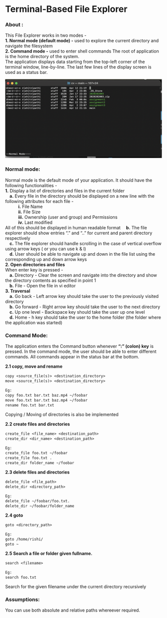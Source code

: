 # Terminal-Based File Explorer

### About :
This File Explorer works in two modes -<br/>
**1. Normal mode (default mode) -** used to explore the current directory and navigate the filesystem<br/>
**2. Command mode -** used to enter shell commands
The root of application is the home directory of the system.<br/>
The application displays data starting from the top-left corner of the terminal window, line-by-line. The last few lines of the display screen is used as a status bar.<br/>
<p align="center">
  <img src="./images/snap.png">
</p>

### Normal mode:
Normal mode is the default mode of your application. It should have the following functionalities -<br/>
**1.** Display a list of directories and files in the current folder<br/>
&emsp;**a.** Every file in the directory should be displayed on a new line with the following attributes for each file -<br/>
&emsp;&emsp;&emsp;**i.** File Name<br/>
&emsp;&emsp;&emsp;**ii.** File Size<br/>
&emsp;&emsp;&emsp;**iii.** Ownership (user and group) and Permissions<br/>
&emsp;&emsp;&emsp;**iv.** Last modified<br/>
All of this should be displayed in human readable format
&emsp;**b.** The file explorer should show entries “.” and “..” for current and parent directory respectively<br/>
&emsp;**c.** The file explorer should handle scrolling in the case of vertical overflow using arrow keys ( or you can use k  &  l)<br/>
&emsp;**d.** User should be able to navigate up and down in the file list using the corresponding up
and down arrow keys<br/>
**2. Open directories and files**<br/>
When enter key is pressed -<br/>
&emsp;**a.** Directory - Clear the screen and navigate into the directory and show the directory contents as specified in point 1<br/>
&emsp;**b.** File - Open the file in vi editor<br/>
**3. Traversal**<br/>
&emsp;**a.** Go back - Left arrow key should take the user to the previously visited directory<br/>
&emsp;**b.** Go forward - Right arrow key should take the user to the next directory<br/>
&emsp;**c.** Up one level - Backspace key should take the user up one level<br/>
&emsp;**d.** Home -  h  key should take the user to the home folder (the folder where the application was started)

### Command Mode:
The application enters the Command button whenever **“:” (colon) key** is pressed. In the command mode, the user should be able to enter different commands. All commands appear in the status bar at the bottom.

**2.1 copy, move and rename** 
```
copy <source_file(s)> <destination_directory>
move <source_file(s)> <destination_directory>
```
```
Eg:
copy foo.txt bar.txt baz.mp4 ~/foobar
move foo.txt bar.txt baz.mp4 ~/foobar
rename foo.txt bar.txt
```
Copying / Moving of directories is also be implemented

**2.2 create files and directories** 
```
create_file <file_name> <destination_path>
create_dir <dir_name> <destination_path>
```

```
Eg:
create_file foo.txt ~/foobar
create_file foo.txt .
create_dir folder_name ~/foobar
```

**2.3 delete files and directories** 
```
delete_file <file_path>
delete_dir <directory_path>
```

```
Eg:
delete_file ~/foobar/foo.txt.
delete_dir ~/foobar/folder_name
```

**2.4 goto** 
```
goto <directory_path>
```

```
Eg:
goto /home/rishi/
goto ~
```

**2.5 Search a file or folder given fullname.** 
```
search <filename>
```
```
Eg:
search foo.txt
```
Search for the given filename under the current directory recursively
### Assumptions:
You can use both absolute and relative paths whereever required.





